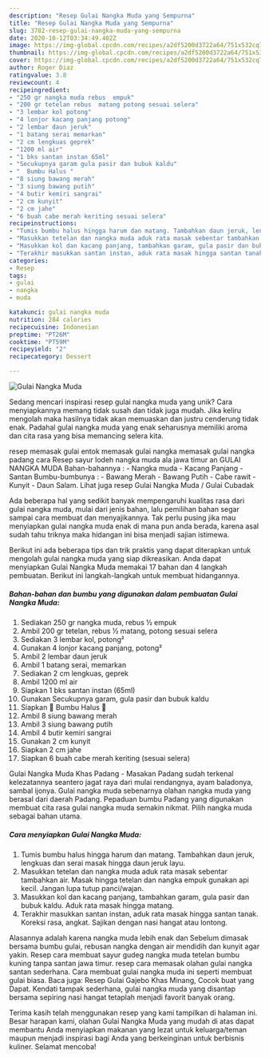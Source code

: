 ```yaml
---
description: "Resep Gulai Nangka Muda yang Sempurna"
title: "Resep Gulai Nangka Muda yang Sempurna"
slug: 3782-resep-gulai-nangka-muda-yang-sempurna
date: 2020-10-12T03:34:49.402Z
image: https://img-global.cpcdn.com/recipes/a2df5200d3722a64/751x532cq70/gulai-nangka-muda-foto-resep-utama.jpg
thumbnail: https://img-global.cpcdn.com/recipes/a2df5200d3722a64/751x532cq70/gulai-nangka-muda-foto-resep-utama.jpg
cover: https://img-global.cpcdn.com/recipes/a2df5200d3722a64/751x532cq70/gulai-nangka-muda-foto-resep-utama.jpg
author: Roger Diaz
ratingvalue: 3.8
reviewcount: 4
recipeingredient:
- "250 gr nangka muda rebus  empuk"
- "200 gr tetelan rebus  matang potong sesuai selera"
- "3 lembar kol potong"
- "4 lonjor kacang panjang potong"
- "2 lembar daun jeruk"
- "1 batang serai memarkan"
- "2 cm lengkuas geprek"
- "1200 ml air"
- "1 bks santan instan 65ml"
- "Secukupnya garam gula pasir dan bubuk kaldu"
- "  Bumbu Halus "
- "8 siung bawang merah"
- "3 siung bawang putih"
- "4 butir kemiri sangrai"
- "2 cm kunyit"
- "2 cm jahe"
- "6 buah cabe merah keriting sesuai selera"
recipeinstructions:
- "Tumis bumbu halus hingga harum dan matang. Tambahkan daun jeruk, lengkuas dan serai masak hingga daun jeruk layu."
- "Masukkan tetelan dan nangka muda aduk rata masak sebentar tambahkan air. Masak hingga tetelan dan nangka empuk gunakan api kecil. Jangan lupa tutup panci/wajan."
- "Masukkan kol dan kacang panjang, tambahkan garam, gula pasir dan bubuk kaldu. Aduk rata masak hingga matang."
- "Terakhir masukkan santan instan, aduk rata masak hingga santan tanak. Koreksi rasa, angkat. Sajikan dengan nasi hangat atau lontong."
categories:
- Resep
tags:
- gulai
- nangka
- muda

katakunci: gulai nangka muda 
nutrition: 284 calories
recipecuisine: Indonesian
preptime: "PT26M"
cooktime: "PT59M"
recipeyield: "2"
recipecategory: Dessert

---
```



![Gulai Nangka Muda](https://img-global.cpcdn.com/recipes/a2df5200d3722a64/751x532cq70/gulai-nangka-muda-foto-resep-utama.jpg)

Sedang mencari inspirasi resep gulai nangka muda yang unik? Cara menyiapkannya memang tidak susah dan tidak juga mudah. Jika keliru mengolah maka hasilnya tidak akan memuaskan dan justru cenderung tidak enak. Padahal gulai nangka muda yang enak seharusnya memiliki aroma dan cita rasa yang bisa memancing selera kita.

resep memasak gulai entok memasak gulai nangka memasak gulai nangka padang cara Resep sayur lodeh nangka muda ala jawa timur an GULAI NANGKA MUDA Bahan-bahannya : - Nangka muda - Kacang Panjang - Santan Bumbu-bumbunya : - Bawang Merah - Bawang Putih - Cabe rawit - Kunyit - Daun Salam. Lihat juga resep Gulai Nangka Muda / Gulai Cubadak

Ada beberapa hal yang sedikit banyak mempengaruhi kualitas rasa dari gulai nangka muda, mulai dari jenis bahan, lalu pemilihan bahan segar sampai cara membuat dan menyajikannya. Tak perlu pusing jika mau menyiapkan gulai nangka muda enak di mana pun anda berada, karena asal sudah tahu triknya maka hidangan ini bisa menjadi sajian istimewa.


Berikut ini ada beberapa tips dan trik praktis yang dapat diterapkan untuk mengolah gulai nangka muda yang siap dikreasikan. Anda dapat menyiapkan Gulai Nangka Muda memakai 17 bahan dan 4 langkah pembuatan. Berikut ini langkah-langkah untuk membuat hidangannya.

<!--inarticleads1-->

##### Bahan-bahan dan bumbu yang digunakan dalam pembuatan Gulai Nangka Muda:

1. Sediakan 250 gr nangka muda, rebus ½ empuk
1. Ambil 200 gr tetelan, rebus ½ matang, potong sesuai selera
1. Sediakan 3 lembar kol, potong²
1. Gunakan 4 lonjor kacang panjang, potong²
1. Ambil 2 lembar daun jeruk
1. Ambil 1 batang serai, memarkan
1. Sediakan 2 cm lengkuas, geprek
1. Ambil 1200 ml air
1. Siapkan 1 bks santan instan (65ml)
1. Gunakan Secukupnya garam, gula pasir dan bubuk kaldu
1. Siapkan  🌸 Bumbu Halus 🌸
1. Ambil 8 siung bawang merah
1. Ambil 3 siung bawang putih
1. Ambil 4 butir kemiri sangrai
1. Gunakan 2 cm kunyit
1. Siapkan 2 cm jahe
1. Siapkan 6 buah cabe merah keriting (sesuai selera)


Gulai Nangka Muda Khas Padang - Masakan Padang sudah terkenal kelezatannya seantero jagat raya dari mulai rendangnya, ayam baladonya, sambal ijonya. Gulai nangka muda sebenarnya olahan nangka muda yang berasal dari daerah Padang. Pepaduan bumbu Padang yang digunakan membuat cita rasa gulai nangka muda semakin nikmat. Pilih nangka muda sebagai bahan utama. 

<!--inarticleads2-->

##### Cara menyiapkan Gulai Nangka Muda:

1. Tumis bumbu halus hingga harum dan matang. Tambahkan daun jeruk, lengkuas dan serai masak hingga daun jeruk layu.
1. Masukkan tetelan dan nangka muda aduk rata masak sebentar tambahkan air. Masak hingga tetelan dan nangka empuk gunakan api kecil. Jangan lupa tutup panci/wajan.
1. Masukkan kol dan kacang panjang, tambahkan garam, gula pasir dan bubuk kaldu. Aduk rata masak hingga matang.
1. Terakhir masukkan santan instan, aduk rata masak hingga santan tanak. Koreksi rasa, angkat. Sajikan dengan nasi hangat atau lontong.


Alasannya adalah karena nangka muda lebih enak dan Sebelum dimasak bersama bumbu gulai, rebusan nangka dengan air mendidih dan kunyit agar yakin. Resep cara membuat sayur gudeg nangka muda tetelan bumbu kuning tanpa santan jawa timur. resep cara memasak olahan gulai nangka santan sederhana. Cara membuat gulai nangka muda ini seperti membuat gulai biasa. Baca juga: Resep Gulai Gajebo Khas Minang, Cocok buat yang Dapat. Kendati tampak sederhana, gulai nangka muda yang disantap bersama sepiring nasi hangat tetaplah menjadi favorit banyak orang. 

Terima kasih telah menggunakan resep yang kami tampilkan di halaman ini. Besar harapan kami, olahan Gulai Nangka Muda yang mudah di atas dapat membantu Anda menyiapkan makanan yang lezat untuk keluarga/teman maupun menjadi inspirasi bagi Anda yang berkeinginan untuk berbisnis kuliner. Selamat mencoba!
